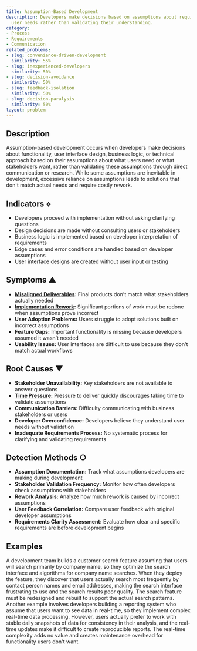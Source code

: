 ```yaml
---
title: Assumption-Based Development
description: Developers make decisions based on assumptions about requirements or
  user needs rather than validating their understanding.
category:
- Process
- Requirements
- Communication
related_problems:
- slug: convenience-driven-development
  similarity: 55%
- slug: inexperienced-developers
  similarity: 50%
- slug: decision-avoidance
  similarity: 50%
- slug: feedback-isolation
  similarity: 50%
- slug: decision-paralysis
  similarity: 50%
layout: problem
---
```


## Description

Assumption-based development occurs when developers make decisions about functionality, user interface design, business logic, or technical approach based on their assumptions about what users need or what stakeholders want, rather than validating these assumptions through direct communication or research. While some assumptions are inevitable in development, excessive reliance on assumptions leads to solutions that don't match actual needs and require costly rework.

## Indicators ⟡

- Developers proceed with implementation without asking clarifying questions
- Design decisions are made without consulting users or stakeholders
- Business logic is implemented based on developer interpretation of requirements
- Edge cases and error conditions are handled based on developer assumptions
- User interface designs are created without user input or testing

## Symptoms ▲

- **[Misaligned Deliverables](misaligned-deliverables.md):** Final products don't match what stakeholders actually needed
- **[Implementation Rework](implementation-rework.md):** Significant portions of work must be redone when assumptions prove incorrect
- **User Adoption Problems:** Users struggle to adopt solutions built on incorrect assumptions
- **Feature Gaps:** Important functionality is missing because developers assumed it wasn't needed
- **Usability Issues:** User interfaces are difficult to use because they don't match actual workflows

## Root Causes ▼

- **Stakeholder Unavailability:** Key stakeholders are not available to answer questions
- **[Time Pressure](time-pressure.md):** Pressure to deliver quickly discourages taking time to validate assumptions
- **Communication Barriers:** Difficulty communicating with business stakeholders or users
- **Developer Overconfidence:** Developers believe they understand user needs without validation
- **Inadequate Requirements Process:** No systematic process for clarifying and validating requirements

## Detection Methods ○

- **Assumption Documentation:** Track what assumptions developers are making during development
- **Stakeholder Validation Frequency:** Monitor how often developers check assumptions with stakeholders
- **Rework Analysis:** Analyze how much rework is caused by incorrect assumptions
- **User Feedback Correlation:** Compare user feedback with original developer assumptions
- **Requirements Clarity Assessment:** Evaluate how clear and specific requirements are before development begins

## Examples

A development team builds a customer search feature assuming that users will search primarily by company name, so they optimize the search interface and algorithms for company name searches. When they deploy the feature, they discover that users actually search most frequently by contact person names and email addresses, making the search interface frustrating to use and the search results poor quality. The search feature must be redesigned and rebuilt to support the actual search patterns. Another example involves developers building a reporting system who assume that users want to see data in real-time, so they implement complex real-time data processing. However, users actually prefer to work with stable daily snapshots of data for consistency in their analysis, and the real-time updates make it difficult to create reproducible reports. The real-time complexity adds no value and creates maintenance overhead for functionality users don't want.